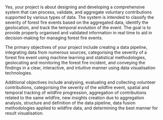Yes, your project is about designing and developing a comprehensive system that can process, validate, and aggregate voluntary contributions supported by various types of data. The system is intended to classify the severity of forest fire events based on the aggregated data, identify the geolocation, and track the temporal evolution of the event. The goal is to provide properly organised and validated information in real time to aid in decision-making for managing forest fire events.

The primary objectives of your project include creating a data pipeline, integrating data from numerous sources, categorising the severity of a forest fire event using machine learning and statistical methodologies, geolocating and monitoring the forest fire incident, and conveying the findings in a clear, interactive, and intuitive manner using data visualisation technologies.

Additional objectives include analysing, evaluating and collecting volunteer contributions, categorising the severity of the wildfire event, spatial and temporal tracking of wildfire progression, aggregation of contributions related to the same wildfire, new insights creation due to aggregation analysis, structure and definition of the data pipeline, data fusion methodologies applied to wildfire data, and determining the best manner for result visualisation.
